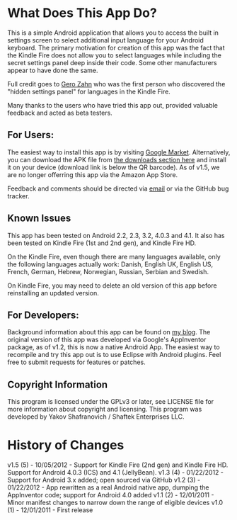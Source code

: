 What Does This App Do?
======================
This is a simple Android application that allows you to access the built in settings screen to select additional input language for your Android keyboard. The primary motivation for creation of this app was the fact that the Kindle Fire does not allow you to select languages while including the secret settings panel deep inside their code. Some other manufacturers appear to have done the same.

Full credit goes to [Gero Zahn](http://blog.gerozahn.de/2011/11/kindle-fire-keyboard-layouts-solved/) who was the first person who discovered the "hidden settings panel" for languages in the Kindle Fire.

Many thanks to the users who have tried this app out, provided valuable feedback and acted as beta testers.

For Users:
----------
The easiest way to install this app is by visiting [Google Market](https://market.android.com/details?id=appinventor.ai_yakov.LanguageSettings). Alternatively, you can download the APK file from [the downloads section here](https://github.com/shaftekbiz/android-language-settings-app/downloads) and install it on your device
(download link is below the QR barcode). As of v1.5, we are no longer offerring this app via the Amazon App Store.

Feedback and comments should be directed via [email](mailto:android-dev@shaftek.biz) or via the GitHub bug tracker.

Known Issues
------------
This app has been tested on Android 2.2, 2.3, 3.2, 4.0.3 and 4.1. It also has been tested on Kindle Fire (1st and 2nd gen), and Kindle Fire HD.

On the Kindle Fire, even though there are many languages available, only the following
languages actually work:
Danish, English UK, English US, French, German, Hebrew, Norwegian, 
Russian, Serbian and Swedish.

On Kindle Fire, you may need to delete an old version of this app before reinstalling an updated version.

For Developers:
---------------
Background information about this app can be found on [my blog](http://www.shaftek.org/blog/2011/12/03/enabling-other-languages-on-amazons-new-kindle-fire-tablet/).
The original version of this app was developed via Google's AppInventor package, as of v1.2, this is now a native Android App. The easiest way to recompile and try this app out is to use Eclipse with Android plugins.
Feel free to submit requests for features or patches.

Copyright Information
---------------------
This program is licensed under the GPLv3 or later, see LICENSE file for more information about copyright and licensing.
This program was developed by Yakov Shafranovich / Shaftek Enterprises LLC.

History of Changes
==================
v1.5 (5) - 10/05/2012 - Support for Kindle Fire (2nd gen) and Kindle Fire HD. Support for Android 4.0.3 (ICS) and 4.1 (JellyBean).
v1.3 (4) - 01/22/2012 - Support for Android 3.x added; open sourced via GitHub
v1.2 (3) - 01/22/2012 - App rewritten as a real Android native app, dumping the AppInventor code; support for Android 4.0 added
v1.1 (2) - 12/01/2011 - Minor manifest changes to narrow down the range of eligible devices
v1.0 (1) - 12/01/2011 - First release